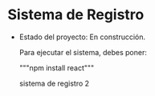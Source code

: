 <h1> Sistema de Registro</h1>

- Estado del proyecto: En construcción.

  Para ejecutar el sistema, debes poner:

  """npm install react"""
  
  sistema de registro 2
